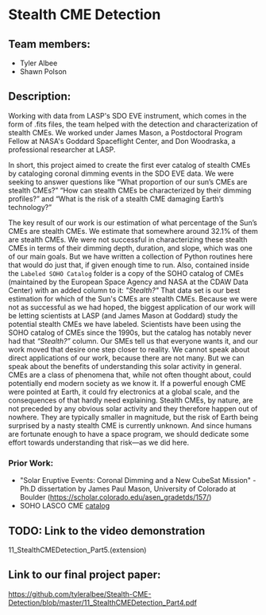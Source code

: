 # Stealth CME Detection

## Team members: 
 - Tyler Albee 
 - Shawn Polson

## Description: 
Working with data from LASP's SDO EVE instrument, which comes in the form of .fits files, the team helped with the detection and characterization of stealth CMEs. We worked under James Mason, a Postdoctoral Program Fellow at NASA's Goddard Spaceflight Center, and Don Woodraska, a professional researcher at LASP. 

In short, this project aimed to create the first ever catalog of stealth CMEs by cataloging coronal dimming events in the SDO EVE data. We were seeking to answer questions like “What proportion of our sun’s CMEs are stealth CMEs?” “How can stealth CMEs be characterized by their dimming profiles?” and “What is the risk of a stealth CME damaging Earth’s technology?” 

The key result of our work is our estimation of what percentage of the Sun’s CMEs are stealth CMEs. We estimate that somewhere around 32.1% of them are stealth CMEs. We were not successful in characterizing these stealth CMEs in terms of their dimming depth, duration, and slope, which was one of our main goals. But we have written a collection of Python routines here that would do just that, if given enough time to run. Also, contained inside the `Labeled SOHO Catalog` folder is a copy of the SOHO catalog of CMEs (maintained by the European Space Agency and NASA at the CDAW Data Center) with an added column to it: *"Stealth?"* That data set is our best estimation for which of the Sun's CMEs are stealth CMEs. Because we were not as successful as we had hoped, the biggest application of our work will be letting scientists at LASP (and James Mason at Goddard) study the potential stealth CMEs we have labeled. Scientists have been using the SOHO catalog of CMEs since the 1990s, but the catalog has notably never had that *“Stealth?”* column. Our SMEs tell us that everyone wants it, and our work moved that desire one step closer to reality. We cannot speak about direct applications of our work, because there are not many. But we can speak about the benefits of understanding this solar activity in general. CMEs are a class of phenomena that, while not often thought about, could potentially end modern society as we know it. If a powerful enough CME were pointed at Earth, it could fry electronics at a global scale, and the consequences of that hardly need explaining. Stealth CMEs, by nature, are not preceded by any obvious solar activity and they therefore happen out of nowhere. They are typically smaller in magnitude, but the risk of Earth being surprised by a nasty stealth CME is currently unknown. And since humans are fortunate enough to have a space program, we should dedicate some effort towards understanding that risk—as we did here.



### Prior Work: 
 - "Solar Eruptive Events: Coronal Dimming and a New CubeSat Mission" - Ph.D dissertation by James Paul Mason, University of Colorado at Boulder (https://scholar.colorado.edu/asen_gradetds/157/)
 - SOHO LASCO CME [catalog](https://cdaw.gsfc.nasa.gov/CME_list/)

## TODO: Link to the video demonstration
11_StealthCMEDetection_Part5.(extension)

## Link to our final project paper:
https://github.com/tyleralbee/Stealth-CME-Detection/blob/master/11_StealthCMEDetection_Part4.pdf
